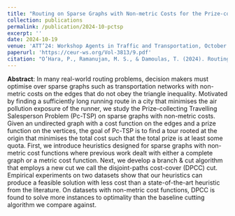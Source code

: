 ```yaml
---
title: "Routing on Sparse Graphs with Non-metric Costs for the Prize-collecting Travelling Salesperson Problem"
collection: publications
permalink: /publication/2024-10-pctsp
excerpt: ''
date: 2024-10-19
venue: 'ATT’24: Workshop Agents in Traffic and Transportation, October 19, 2024, Santiago de Compostela, Spain'
paperurl: 'https://ceur-ws.org/Vol-3813/9.pdf'
citation: "O’Hara, P., Ramanujan, M. S., & Damoulas, T. (2024). Routing on Sparse Graphs with Non-metric Costs for the Prize-collecting Travelling Salesperson Problem. ATT’24: Workshop Agents in Traffic and Transportation."
---
```


**Abstract**: In many real-world routing problems, decision makers must optimise over sparse graphs such as transportation
networks with non-metric costs on the edges that do not obey the triangle inequality. Motivated by finding a
sufficiently long running route in a city that minimises the air pollution exposure of the runner, we study the
Prize-collecting Travelling Salesperson Problem (Pc-TSP) on sparse graphs with non-metric costs. Given an
undirected graph with a cost function on the edges and a prize function on the vertices, the goal of Pc-TSP is to
find a tour rooted at the origin that minimises the total cost such that the total prize is at least some quota. First,
we introduce heuristics designed for sparse graphs with non-metric cost functions where previous work dealt
with either a complete graph or a metric cost function. Next, we develop a branch & cut algorithm that employs a
new cut we call the disjoint-paths cost-cover (DPCC) cut. Empirical experiments on two datasets show that our
heuristics can produce a feasible solution with less cost than a state-of-the-art heuristic from the literature. On
datasets with non-metric cost functions, DPCC is found to solve more instances to optimality than the baseline
cutting algorithm we compare against.

